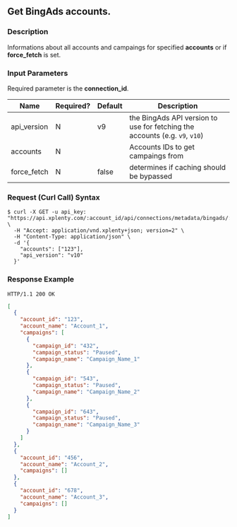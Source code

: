 ## Get BingAds accounts.

### Description
Informations about all accounts and campaings for specified **accounts** or if **force_fetch** is set.

### Input Parameters
Required parameter is the **connection_id**.

|Name|Required?|Default|Description|
|----|---------|-------|-----------|
api_version|N|v9|the BingAds API version to use for fetching the accounts (e.g. `v9`, `v10`)
accounts|N| |Accounts IDs to get campaings from
force_fetch|N|false|determines if caching should be bypassed


### Request (Curl Call) Syntax
```shell
$ curl -X GET -u api_key: "https://api.xplenty.com/:account_id/api/connections/metadata/bingads/:connection_id/accounts" \
  -H "Accept: application/vnd.xplenty+json; version=2" \
  -H "Content-Type: application/json" \
  -d '{
    "accounts": ["123"],
    "api_version": "v10"
  }'
```

### Response Example
```HTTP
HTTP/1.1 200 OK
```

```json
[
  {
    "account_id": "123",
    "account_name": "Account_1",
    "campaigns": [
      {
        "campaign_id": "432",
        "campaign_status": "Paused",
        "campaign_name": "Campaign_Name_1"
      },
      {
        "campaign_id": "543",
        "campaign_status": "Paused",
        "campaign_name": "Campaign_Name_2"
      },
      {
        "campaign_id": "643",
        "campaign_status": "Paused",
        "campaign_name": "Campaign_Name_3"
      }
    ]
  },
  {
    "account_id": "456",
    "account_name": "Account_2",
    "campaigns": []
  },
  {
    "account_id": "678",
    "account_name": "Account_3",
    "campaigns": []
  }
]
```
